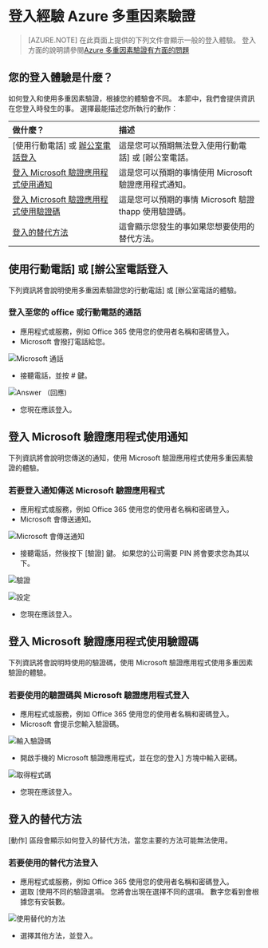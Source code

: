 <properties
    pageTitle="Azure 多重因素驗證 azure MFA 登入體驗"
    description="此頁面會提供您指導方針移至 [請參閱 Azure MFA 提供各種不同的登入方法的位置。"
    keywords="使用者驗證、 登入體驗，使用行動電話，登入登入 office 電話"
    services="multi-factor-authentication"
    documentationCenter=""
    authors="kgremban"
    manager="femila"
    editor="curtland"/>

<tags
    ms.service="multi-factor-authentication"
    ms.workload="identity"
    ms.tgt_pltfrm="na"
    ms.devlang="na"
    ms.topic="article"
    ms.date="08/22/2016"
    ms.author="kgremban"/>

# <a name="the-sign-in-experience-with-azure-multi-factor-authentication"></a>登入經驗 Azure 多重因素驗證
> [AZURE.NOTE]  在此頁面上提供的下列文件會顯示一般的登入體驗。  登入方面的說明請參閱[Azure 多重因素驗證有方面的問題](multi-factor-authentication-end-user-manage-settings.md)



## <a name="what-will-your-sign-in-experience-be"></a>您的登入體驗是什麼？
如何登入和使用多重因素驗證，根據您的體驗會不同。  本節中，我們會提供資訊在您登入時發生的事。  選擇最能描述您所執行的動作︰


做什麼？|描述
:------------- | :------------- |
[使用行動電話] 或 [辦公室電話登入](#signing-in-with-mobile-or-office-phone) | 這是您可以預期無法登入使用行動電話] 或 [辦公室電話。
[登入 Microsoft 驗證應用程式使用通知](#signing-in-with-the-microsoft-authenticator-app-using-notification) | 這是您可以預期的事情使用 Microsoft 驗證應用程式通知。
[登入 Microsoft 驗證應用程式使用驗證碼](#signing-in-with-the-microsoft-authenticator-app-using-verification-code)|這是您可以預期的事情 Microsoft 驗證 thapp 使用驗證碼。
[登入的替代方法](#signing-in-with-an-alternate-method)|這會顯示您發生的事如果您想要使用的替代方法。

## <a name="signing-in-with-mobile-or-office-phone"></a>使用行動電話] 或 [辦公室電話登入

下列資訊將會說明使用多重因素驗證您的行動電話] 或 [辦公室電話的體驗。

### <a name="to-sign-in-with-a-call-to-your-office-or-mobile-phone"></a>登入至您的 office 或行動電話的通話

- 應用程式或服務，例如 Office 365 使用您的使用者名稱和密碼登入。
- Microsoft 會撥打電話給您。

![Microsoft 通話](./media/multi-factor-authentication-end-user-signin-phone/call.png)

- 接聽電話，並按 # 鍵。

![Answer （回應)](./media/multi-factor-authentication-end-user-signin-phone/phone.png)

- 您現在應該登入。</li>

## <a name="signing-in-with-the-microsoft-authenticator-app-using-notification"></a>登入 Microsoft 驗證應用程式使用通知

下列資訊將會說明您傳送的通知，使用 Microsoft 驗證應用程式使用多重因素驗證的體驗。

### <a name="to-sign-in-with-a-notification-sent-the-microsoft-authenticator-app"></a>若要登入通知傳送 Microsoft 驗證應用程式

- 應用程式或服務，例如 Office 365 使用您的使用者名稱和密碼登入。
- Microsoft 會傳送通知。

![Microsoft 會傳送通知](./media/multi-factor-authentication-end-user-signin-app-notify/notify.png)


- 接聽電話，然後按下 [驗證] 鍵。  如果您的公司需要 PIN 將會要求您為其以下。

![驗證](./media/multi-factor-authentication-end-user-signin-app-notify/phone.png)

![設定](./media/multi-factor-authentication-end-user-first-time-mobile-app/scan3.png)

- 您現在應該登入。


## <a name="signing-in-with-the-microsoft-authenticator-app-using-verification-code"></a>登入 Microsoft 驗證應用程式使用驗證碼

下列資訊將會說明時使用的驗證碼，使用 Microsoft 驗證應用程式使用多重因素驗證的體驗。

### <a name="to-sign-in-using-a-verification-code-with-the-microsoft-authenticator-app"></a>若要使用的驗證碼與 Microsoft 驗證應用程式登入

- 應用程式或服務，例如 Office 365 使用您的使用者名稱和密碼登入。
- Microsoft 會提示您輸入驗證碼。

![輸入驗證碼](./media/multi-factor-authentication-end-user-signin-app-verify/verify.png)

- 開啟手機的 Microsoft 驗證應用程式，並在您的登入] 方塊中輸入密碼。

![取得程式碼](./media/multi-factor-authentication-end-user-signin-app-verify/phone.png)



- 您現在應該登入。


## <a name="signing-in-with-an-alternate-method"></a>登入的替代方法


[動作] 區段會顯示如何登入的替代方法，當您主要的方法可能無法使用。

### <a name="to-sign-in-with-an-alternate-method"></a>若要使用的替代方法登入

- 應用程式或服務，例如 Office 365 使用您的使用者名稱和密碼登入。
- 選取 [使用不同的驗證選項。  您將會出現在選擇不同的選項。 數字您看到會根據您有安裝數。

![使用替代的方法](./media/multi-factor-authentication-end-user-signin-alt/alt.png)

- 選擇其他方法，並登入。
